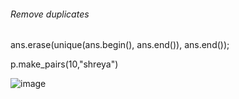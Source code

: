 ###### Remove duplicates 
ans.erase(unique(ans.begin(), ans.end()), ans.end());</br>

p.make_pairs(10,"shreya")

![image](https://user-images.githubusercontent.com/65759731/121769424-16e10f00-cb81-11eb-9102-551a61ca3f08.png)
